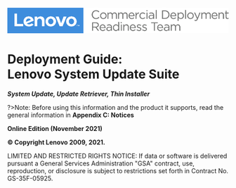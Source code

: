 ![](../../img/guides/su/imglogo.png)

# Deployment Guide:<br>Lenovo System Update Suite

**_System Update, Update Retriever, Thin Installer_**

?>Note: Before using this information and the product it supports, read the general information in **Appendix C: Notices**

**Online Edition (November 2021)**

**© Copyright Lenovo 2009, 2021.**

LIMITED AND RESTRICTED RIGHTS NOTICE: If data or software is delivered pursuant a General Services Administration &quot;GSA&quot; contract, use, reproduction, or disclosure is subject to restrictions set forth in Contract No. GS-35F-05925.
